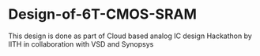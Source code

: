 # Design-of-6T-CMOS-SRAM
This design is done as part of Cloud based analog IC design Hackathon by IITH in collaboration with VSD and Synopsys  
